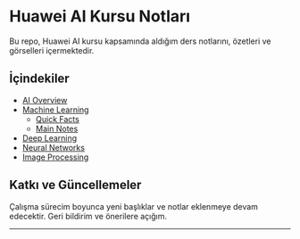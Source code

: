 
# Huawei AI Kursu Notları

Bu repo, Huawei AI kursu kapsamında aldığım ders notlarını, özetleri ve görselleri içermektedir.

## İçindekiler

- [AI Overview](notes/AI-Overview.md)
- [Machine Learning](notes/Machine-Learning.md)
  - [Quick Facts](notes/Machine-Learning.md#quick-facts)
  - [Main Notes](notes/Machine-Learning.md#ana-notlar)
- [Deep Learning](notes/Deep-Learning.md)
- [Neural Networks](notes/Neural-Networks.md)
- [Image Processing](notes/Image-Processing.md)

## Katkı ve Güncellemeler

Çalışma sürecim boyunca yeni başlıklar ve notlar eklenmeye devam edecektir. Geri bildirim ve önerilere açığım.

---

